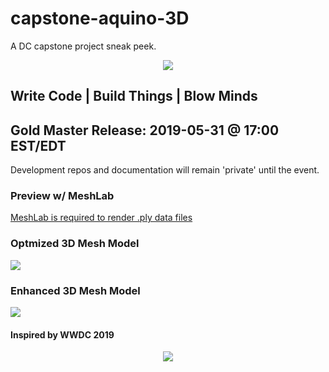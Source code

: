 # capstone-aquino-3D
A DC capstone project sneak peek.

<p align="center">
  <img src="https://github.com/iTrauco/capstone-aquino-3D/blob/master/demo/digitalcrafts-main.png">
</p>

## Write Code | Build Things | Blow Minds 
###

## Gold Master Release: 2019-05-31 @ 17:00 EST/EDT
Development repos and documentation will remain 'private' until the event. 

### Preview w/ MeshLab
[MeshLab is required to render .ply data files](http://www.meshlab.net/)

### Optmized 3D Mesh Model
![](https://github.com/iTrauco/capstone-aquino-3D/blob/master/demo/optmized.gif)

### Enhanced 3D Mesh Model 
![](https://github.com/iTrauco/dc-capstone-aquino/blob/master/demo/2019-05-19%2013.49.49.gif)


#### Inspired by WWDC 2019

<p align="center">
  <img src="https://cdn3.macworld.co.uk/cmsdata/features/3692454/wwdc_2019_what_to_expect_thumb800.jpg">
</p>
